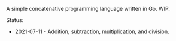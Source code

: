 A simple concatenative programming language written in Go.
WIP.

Status:
- 2021-07-11 - Addition, subtraction, multiplication, and division.
